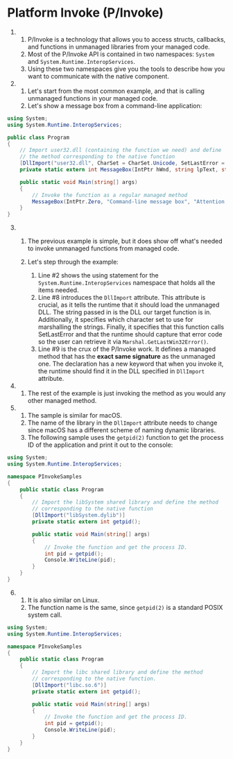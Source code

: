# Platform Invoke (P/Invoke)

1.
    1. P/Invoke is a technology that allows you to access structs, callbacks, and functions in unmanaged libraries from your managed code.
    2. Most of the P/Invoke API is contained in two namespaces: `System` and `System.Runtime.InteropServices`.
    3. Using these two namespaces give you the tools to describe how you want to communicate with the native component.

2.
    1. Let's start from the most common example, and that is calling unmanaged functions in your managed code.
    2. Let's show a message box from a command-line application:

```cs
using System;
using System.Runtime.InteropServices;

public class Program
{
    // Import user32.dll (containing the function we need) and define
    // the method corresponding to the native function
    [DllImport("user32.dll", CharSet = CharSet.Unicode, SetLastError = true)]
    private static extern int MessageBox(IntPtr hWnd, string lpText, string lpCaption, uint uType);

    public static void Main(string[] args)
    {
        // Invoke the function as a regular managed method
        MessageBox(IntPtr.Zero, "Command-line message box", "Attention!", 0);
    }
}
```

3.
    1. The previous example is simple, but it does show off what's needed to invoke unmanaged functions from managed code.
    2. Let's step through the example:

        1. Line #2 shows the using statement for the `System.Runtime.InteropServices` namespace that holds all the items needed.
        2. Line #8 introduces the `DllImport` attribute. This attribute is crucial, as it tells the runtime that it should load the unmanaged DLL. The string passed in is the DLL our target function is in. Additionally, it specifies which character set to use for marshalling the strings. Finally, it specifies that this function calls SetLastError and that the runtime should capture that error code so the user can retrieve it via `Marshal.GetLastWin32Error()`.
        3. Line #9 is the crux of the P/Invoke work. It defines a managed method that has the **exact same signature** as the unmanaged one. The declaration has a new keyword that when you invoke it, the runtime should find it in the DLL specified in `DllImport` attribute.

4.
    1. The rest of the example is just invoking the method as you would any other managed method.

5.
    1. The sample is similar for macOS.
    2. The name of the library in the `DllImport` attribute needs to change since macOS has a different scheme of naming dynamic libraries.
    3. The following sample uses the `getpid(2)` function to get the process ID of the application and print it out to the console:

```cs
using System;
using System.Runtime.InteropServices;

namespace PInvokeSamples
{
    public static class Program
    {
        // Import the libSystem shared library and define the method
        // corresponding to the native function
        [DllImport("libSystem.dylib")]
        private static extern int getpid();

        public static void Main(string[] args)
        {
            // Invoke the function and get the process ID.
            int pid = getpid();
            Console.WriteLine(pid);
        }
    }
}
```

6.
    1. It is also similar on Linux.
    2. The function name is the same, since `getpid(2)` is a standard POSIX system call.

```cs
using System;
using System.Runtime.InteropServices;

namespace PInvokeSamples
{
    public static class Program
    {
        // Import the libc shared library and define the method
        // corresponding to the native function.
        [DllImport("libc.so.6")]
        private static extern int getpid();

        public static void Main(string[] args)
        {
            // Invoke the function and get the process ID.
            int pid = getpid();
            Console.WriteLine(pid);
        }
    }
}
```